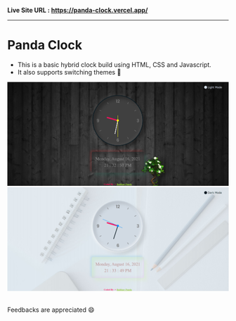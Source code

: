 **Live Site URL : https://panda-clock.vercel.app/**
<hr>

# Panda Clock

- This is a basic hybrid clock build using HTML, CSS and Javascript. 
- It also supports switching themes 🙂

![Screenshot](image/Screenshot-dark.png)
<br>
![Screenshot](image/Screenshot-light.png)

<br>
Feedbacks are appreciated 😄
